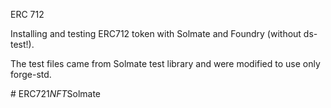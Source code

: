 ERC 712

Installing and testing ERC712 token with Solmate and Foundry (without ds-test!).

The test files came from Solmate test library and were modified to use only forge-std.

#   E R C 7 2 1 _ N F T _ S o l m a t e  
 